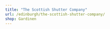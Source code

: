 ```yaml
---
title: "The Scottish Shutter Company"
url: /edinburgh/the-scottish-shutter-company/
shop: Gardinen
---
```

